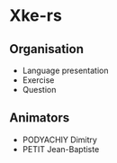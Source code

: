 # Xke-rs

## Organisation
* Language presentation
* Exercise
* Question

## Animators
* PODYACHIY Dimitry
* PETIT Jean-Baptiste
